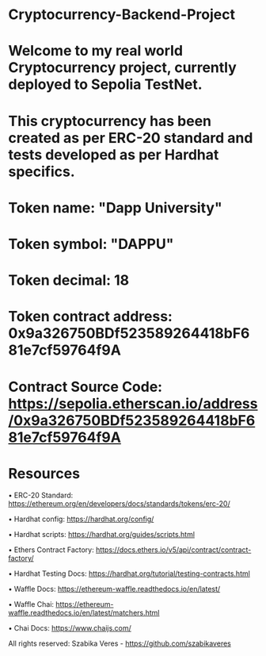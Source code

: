 # Cryptocurrency-Backend-Project

# Welcome to my real world Cryptocurrency project, currently deployed to Sepolia TestNet.

# This cryptocurrency has been created as per ERC-20 standard and tests developed as per Hardhat specifics. 

# Token name: "Dapp University"

# Token symbol: "DAPPU"

# Token decimal: 18

# Token contract address: 0x9a326750BDf523589264418bF681e7cf59764f9A

# Contract Source Code: https://sepolia.etherscan.io/address/0x9a326750BDf523589264418bF681e7cf59764f9A


# Resources

• ERC-20 Standard: https://ethereum.org/en/developers/docs/standards/tokens/erc-20/

• Hardhat config: https://hardhat.org/config/

• Hardhat scripts: https://hardhat.org/guides/scripts.html

• Ethers Contract Factory: https://docs.ethers.io/v5/api/contract/contract-factory/

• Hardhat Testing Docs: https://hardhat.org/tutorial/testing-contracts.html

• Waffle Docs: https://ethereum-waffle.readthedocs.io/en/latest/

• Waffle Chai: https://ethereum-waffle.readthedocs.io/en/latest/matchers.html

• Chai Docs: https://www.chaijs.com/

All rights reserved: Szabika Veres -  https://github.com/szabikaveres



